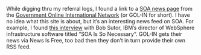 While digging thru my referral logs, I found a link to a [SOA news
page](http://www.governments-online.org/webservices/searchItemsSOA.php)
from the [Government Online International
Network](http://governments-online.org/) (or GOL-IN for short). I have
no idea what this site is about, but it’s an interesting news feed on
SOA. For example, I found [this
interview](http://www.eweek.com/article2/0,4149,1538806,00.asp) with Bob
Sutor, IBM’s director of WebSphere infrastructure software titled “SOA
Is So Necessary“. GOL-IN gets their
news via News Is Free, too bad then they don’t in turn provide their
own  RSS feed.
